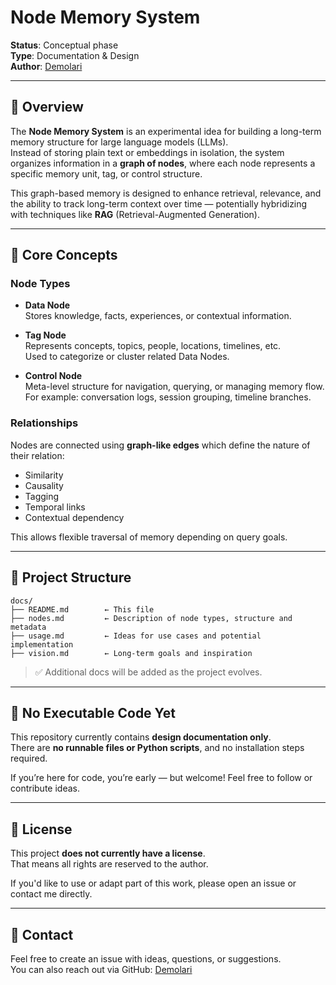 # Node Memory System

**Status**: Conceptual phase  
**Type**: Documentation & Design  
**Author**: [Demolari](https://github.com/Demolari)

---

## 📌 Overview

The **Node Memory System** is an experimental idea for building a long-term memory structure for large language models (LLMs).  
Instead of storing plain text or embeddings in isolation, the system organizes information in a **graph of nodes**, where each node represents a specific memory unit, tag, or control structure.

This graph-based memory is designed to enhance retrieval, relevance, and the ability to track long-term context over time — potentially hybridizing with techniques like **RAG** (Retrieval-Augmented Generation).

---

## 🧠 Core Concepts

### Node Types

- **Data Node**  
  Stores knowledge, facts, experiences, or contextual information.

- **Tag Node**  
  Represents concepts, topics, people, locations, timelines, etc.  
  Used to categorize or cluster related Data Nodes.

- **Control Node**  
  Meta-level structure for navigation, querying, or managing memory flow.  
  For example: conversation logs, session grouping, timeline branches.

### Relationships

Nodes are connected using **graph-like edges** which define the nature of their relation:
- Similarity
- Causality
- Tagging
- Temporal links
- Contextual dependency

This allows flexible traversal of memory depending on query goals.

---

## 📂 Project Structure
```text
docs/ 
├── README.md        ← This file 
├── nodes.md         ← Description of node types, structure and metadata 
├── usage.md         ← Ideas for use cases and potential implementation 
├── vision.md        ← Long-term goals and inspiration
```

> ✅ Additional docs will be added as the project evolves.

---

## 🚫 No Executable Code Yet

This repository currently contains **design documentation only**.  
There are **no runnable files or Python scripts**, and no installation steps required.

If you’re here for code, you’re early — but welcome! Feel free to follow or contribute ideas.

---

## 📝 License

This project **does not currently have a license**.  
That means all rights are reserved to the author.

If you'd like to use or adapt part of this work, please open an issue or contact me directly.

---

## 🙋 Contact

Feel free to create an issue with ideas, questions, or suggestions.  
You can also reach out via GitHub: [Demolari](https://github.com/Demolari)